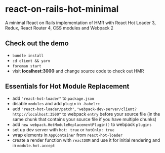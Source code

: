 # react-on-rails-hot-minimal

A minimal React on Rails implementation of HMR with React Hot Loader 3, Redux, React Router 4, CSS modules and Webpack 2

## Check out the demo

- `bundle install`
- `cd client && yarn`
- `foreman start`
- visit **localhost:3000** and change source code to check out HMR

## Essentials for Hot Module Replacement

- add `"react-hot-loader"` to `package.json`
- disable `modules` and add `plugin` in `.babelrc`
- add `"react-hot-loader/patch"`, `"webpack-dev-server/client?http://localhost:3500"` to webpack `entry` before your source file (in the same chunk that contains your source file if you have multiple chunks)
- add `new webpack.HotModuleReplacementPlugin()` to webpack `plugins`
- set up dev server with `hot: true` or `hotOnly: true`
- wrap elements in `AppContainer` from `react-hot-loader`
- create a render function with `reactDOM` and use it for initial rendering and in `module.hot.accept`
